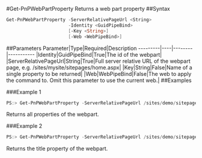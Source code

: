 #Get-PnPWebPartProperty
Returns a web part property
##Syntax
```powershell
Get-PnPWebPartProperty -ServerRelativePageUrl <String>
                       -Identity <GuidPipeBind>
                       [-Key <String>]
                       [-Web <WebPipeBind>]
```


##Parameters
Parameter|Type|Required|Description
---------|----|--------|-----------
|Identity|GuidPipeBind|True|The id of the webpart|
|ServerRelativePageUrl|String|True|Full server relative URL of the webpart page, e.g. /sites/mysite/sitepages/home.aspx|
|Key|String|False|Name of a single property to be returned|
|Web|WebPipeBind|False|The web to apply the command to. Omit this parameter to use the current web.|
##Examples

###Example 1
```powershell
PS:> Get-PnPWebPartProperty -ServerRelativePageUrl /sites/demo/sitepages/home.aspx -Identity ccd2c98a-c9ae-483b-ae72-19992d583914
```
Returns all properties of the webpart.

###Example 2
```powershell
PS:> Get-PnPWebPartProperty -ServerRelativePageUrl /sites/demo/sitepages/home.aspx -Identity ccd2c98a-c9ae-483b-ae72-19992d583914 -Key "Title"
```
Returns the title property of the webpart.

